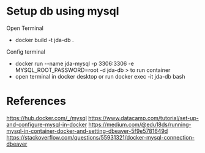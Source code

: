# Setup db using mysql

Open Terminal
- docker build -t jda-db .

Config terminal
- docker run --name jda-mysql -p 3306:3306 -e MYSQL_ROOT_PASSWORD=root -d jda-db > to run container
- open terminal in docker desktop or run docker exec -it jda-db bash

# References
https://hub.docker.com/_/mysql
https://www.datacamp.com/tutorial/set-up-and-configure-mysql-in-docker
https://medium.com/@edu18ds/running-mysql-in-container-docker-and-setting-dbeaver-5f9e5781649d
https://stackoverflow.com/questions/55931321/docker-mysql-connection-dbeaver